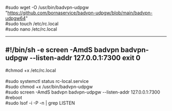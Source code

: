 #sudo wget -O /usr/bin/badvpn-udpgw "https://github.com/bornaservice/badvpn-udpgw/blob/main/badvpn-udpgw64"      <br>
#sudo touch /etc/rc.local   <br>
#sudo nano /etc/rc.local         <br>

----------------------
#!/bin/sh -e
screen -AmdS badvpn badvpn-udpgw --listen-addr 127.0.0.1:7300
exit 0
----------------------

#chmod +x /etc/rc.local          <br>           
#sudo systemctl status rc-local.service           <br>
#sudo chmod +x /usr/bin/badvpn-udpgw             <br>
#sudo screen -AmdS badvpn badvpn-udpgw --listen-addr 127.0.0.1:7300        <br>
#reboot   <br>
#sudo lsof -i -P -n | grep LISTEN        <br>

